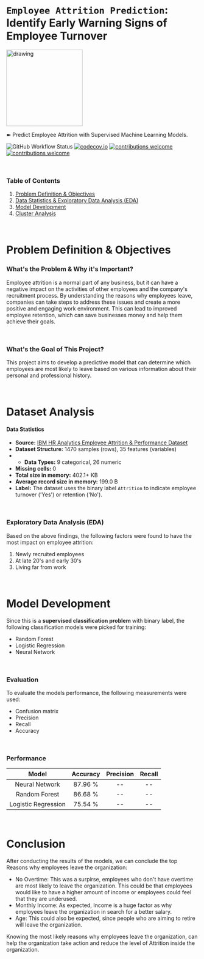 # `Employee Attrition Prediction`: Identify Early Warning Signs of Employee Turnover 

<img src="https://i.giphy.com/media/kf8bMrmElVACLbFCDg/giphy.webp" alt="drawing" width="200"/>

➽ Predict Employee Attrition with Supervised Machine Learning Models.  

![GitHub Workflow Status](https://img.shields.io/github/actions/workflow/status/dwyl/imgup/ci.yml?label=build&style=flat-square&branch=main)
[![codecov.io](https://img.shields.io/codecov/c/github/dwyl/imgup/main.svg?style=flat-square)](https://codecov.io/github/dwyl/imgup?branch=main)
[![contributions welcome](https://img.shields.io/badge/contributions-welcome-brightgreen.svg?style=flat-square)](https://github.com/dwyl/imgup/issues)
[![contributions welcome](https://img.shields.io/badge/feedback-welcome-brightgreen.svg?style=flat-square)](https://github.com/dwyl/app-mvp/issues)

&nbsp;
### Table of Contents
1. [Problem Definition & Objectives](#header-1)
2. [Data Statistics & Exploratory Data Analysis (EDA)](#data)
3. [Model Development](#model-development)
4. [Cluster Analysis](#cluster-analysis)

&nbsp;
# <a id="header-1"></a> Problem Definition & Objectives
### What's the Problem & Why it's Important?
Employee attrition is a normal part of any business, but it can have a negative impact on the activities of other employees and the company's recruitment process. By understanding the reasons why employees leave, companies can take steps to address these issues and create a more positive and engaging work environment. This can lead to improved employee retention, which can save businesses money and help them achieve their goals.


&nbsp;
### What's the Goal of This Project?
This project aims to develop a predictive model that can determine which employees are most likely to leave based on various information about their personal and professional history.

&nbsp;
# Dataset Analysis
#### Data Statistics
* **Source:** [IBM HR Analytics Employee Attrition & Performance Dataset](https://www.kaggle.com/datasets/pavansubhasht/ibm-hr-analytics-attrition-dataset)
* **Dataset Structure:** 1470 samples (rows), 35 features (variables)
* * **Data Types:** 9 categorical, 26 numeric
* **Missing cells:** 0
* **Total size in memory:**	402.1+ KB
* **Average record size in memory:**	199.0 B
* **Label:** The dataset uses the binary label <code>Attrition</code> to indicate employee turnover ('Yes') or retention ('No').

 
&nbsp;
### Exploratory Data Analysis (EDA)
Based on the above findings, the following factors were found to have the most impact on employee attrition:
1. Newly recruited employees 
2. At late 20's and early 30's 
3. Living far from work 

&nbsp;
# Model Development
Since this is a **supervised classification problem** with binary label, the following classification models were picked for training:
* Random Forest
* Logistic Regression
* Neural Network
  
&nbsp;
### Evaluation
To evaluate the models performance, the following measurements were used:
* Confusion matrix
* Precision
* Recall
* Accuracy

&nbsp;
### Performance

| Model | Accuracy    | Precision    | Recall    |
| :---:   | :---: | :---: | :---: |
| Neural Network | 87.96 %   | --   | --   |
| Random Forest | 86.68 %   | --   | --   |
| Logistic Regression | 75.54 %   | --   | --   |

&nbsp;
# Conclusion
After conducting the results of the models, we can conclude the top Reasons why employees leave the organization:
* No Overtime: This was a surpirse, employees who don't have overtime are most likely to leave the organization. This could be that employees would like to have a higher amount of income or employees could feel that they are underused.
* Monthly Income: As expected, Income is a huge factor as why employees leave the organization in search for a better salary.
* Age: This could also be expected, since people who are aiming to retire will leave the organization.
  
Knowing the most likely reasons why employees leave the organization, can help the organization take action and reduce the level of Attrition inside the organization.


